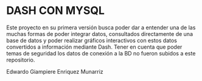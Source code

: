 # DASH CON MYSQL
Este proyecto en su primera versión busca poder dar a entender una de las muchas formas de poder integrar datos,  consultados directamente de una base de datos y poder realizar gráficos interactivos con estos datos convertidos a información mediante Dash.
Tener en cuenta que poder temas de seguridad los datos de conexión a la BD no fueron subidos a este repositorio.

Edwardo Giampiere Enriquez Munarriz
